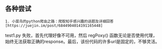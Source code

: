 

## 各种尝试
	1. 小菜鸟的python爬虫之路：爬取知乎感兴趣的话题及详细回答 [https://juejin.im/post/6844904014191165448]
test1.py
失败，首先代理好像不可用，然后 regPoxy() 函数无论是否使用代理，始终无法获取正确的response。最后，该份代码的许多url是固定的，不够灵活。


